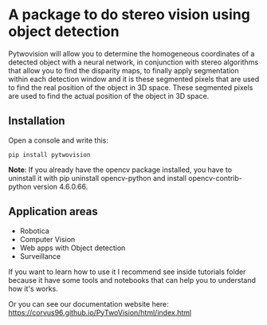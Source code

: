 # A package to do stereo vision using object detection

Pytwovision will allow you to determine the
homogeneous coordinates of a detected object with a neural network, in conjunction with stereo algorithms that allow you to find the disparity maps, to finally apply segmentation within each detection window and it is these segmented pixels that are used to find the real position of the object in 3D space.
These segmented pixels are used to find the actual position of the object in 3D space.

## **Installation**
Open a console and write this: 

`pip install pytwovision`

**Note**: If you already have the opencv package installed, you have to uninstall it with pip uninstall opencv-python and install opencv-contrib-python version 4.6.0.66.

## **Application areas**
- Robotica
- Computer Vision
- Web apps with Object detection
- Surveillance

If you want to learn how to use it I recommend see inside tutorials folder because it have some tools and notebooks that can help you to understand how it's works.

Or you can see our documentation website here: https://corvus96.github.io/PyTwoVision/html/index.html
